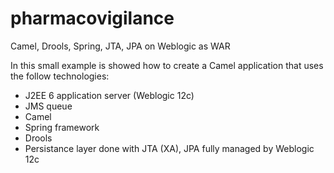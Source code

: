 pharmacovigilance
=================

Camel, Drools, Spring, JTA, JPA on Weblogic as WAR


In this small example is showed how to create a Camel application that uses the follow technologies:
- J2EE 6 application server (Weblogic 12c)
- JMS queue
- Camel
- Spring framework
- Drools
- Persistance layer done with JTA (XA), JPA fully managed by Weblogic 12c